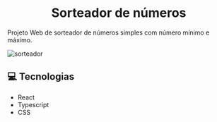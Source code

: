 <div>
  <h1 align="center">Sorteador de números</h1>
  <p>Projeto Web de sorteador de números simples com número mínimo e máximo.</p>
</div>

![sorteador](https://github.com/jrath29/sorteador-numeros/assets/108674777/877865a0-b356-4aea-93aa-efd42468b7ec)

## 💻 Tecnologias
<ul>
  <li>React</li>
  <li>Typescript</li>
  <li>CSS</li>
</ul>
